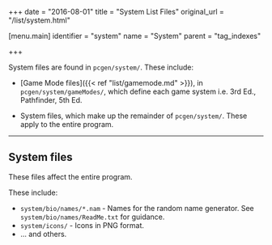 +++
date = "2016-08-01"
title = "System List Files"
original_url = "/list/system.html"

[menu.main]
    identifier = "system"
    name = "System"
    parent = "tag_indexes"
    
+++

System files are found in `pcgen/system/`. These include:

  * [Game Mode files]({{< ref "list/gamemode.md" >}}), in `pcgen/system/gameModes/`, which define each game system i.e. 3rd Ed., Pathfinder, 5th Ed.

  * System files, which make up the remainder of `pcgen/system/`. These apply to the entire program.

---

## System files

These files affect the entire program.

These include:

  * `system/bio/names/*.nam` - Names for the random name generator. See `system/bio/names/ReadMe.txt` for guidance.
  * `system/icons/` - Icons in PNG format.
  * ... and others.

